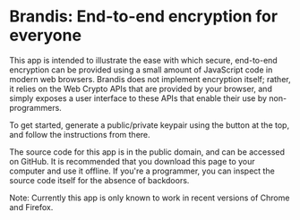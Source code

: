 # Brandis: End-to-end encryption for everyone

This app is intended to illustrate the ease with which secure, end-to-end
encryption can be provided using a small amount of JavaScript code in modern
web browsers. Brandis does not implement encryption itself; rather, it relies
on the Web Crypto APIs that are provided by your browser, and simply exposes a
user interface to these APIs that enable their use by non-programmers.

To get started, generate a public/private keypair using the button at the top,
and follow the instructions from there.

The source code for this app is in the public domain, and can be accessed on
GitHub. It is recommended that you download this page to your computer and use
it offline. If you're a programmer, you can inspect the source code itself for
the absence of backdoors.

Note: Currently this app is only known to work in recent versions of Chrome and
Firefox.
